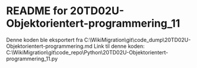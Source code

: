 # README for 20TD02U-Objektorientert-programmering_11
Denne koden ble eksportert fra C:\WikiMigration\git\code_dump\20TD02U-Objektorientert-programmering.md
Link til denne koden: C:\WikiMigration\git\code_repo\Python\20TD02U-Objektorientert-programmering_11.py
